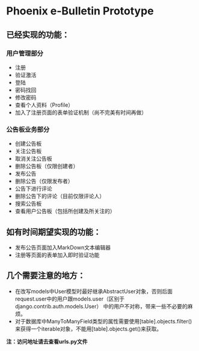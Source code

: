# Phoenix e-Bulletin Prototype

## 已经实现的功能：
### 用户管理部分
* 注册
* 验证激活
* 登陆
* 密码找回
* 修改密码
* 查看个人资料（Profile）
* 加入了注册页面的表单验证机制（尚不完美有时间再做）
### 公告板业务部分
* 创建公告板
* 关注公告板
* 取消关注公告板
* 删除公告板（仅限创建者）
* 发布公告
* 删除公告（仅限发布者）
* 公告下进行评论
* 删除公告下的评论（目前仅限评论人）
* 搜索公告板
* 查看用户公告板（包括所创建及所关注的）
## 如有时间期望实现的功能：
* 发布公告页面加入MarkDown文本编辑器
* 注册等页面的表单加入即时验证功能
## 几个需要注意的地方：
* 在改写models中User模型时最好继承AbstractUser对象，否则后面request.user中的用户跟models.user（区别于django.contrib.auth.models.User）
中的用户不对称，带来一些不必要的麻烦。
* 对于数据库中ManyToManyField类型的属性需要使用[table].objects.filter()来获得一个iterable对象，不能用[table].objects.get()来获取。

__注：访问地址请去查看urls.py文件__